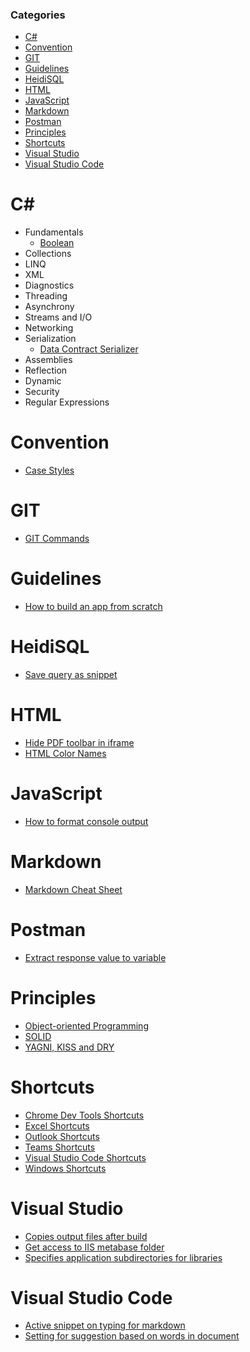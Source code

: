 ### Categories

- [C#](#c)
- [Convention](#convention)
- [GIT](#git)
- [Guidelines](#guidelines)
- [HeidiSQL](#heidisql)
- [HTML](#html)
- [JavaScript](#javascript)
- [Markdown](#markdown)
- [Postman](#postman)
- [Principles](#principles)
- [Shortcuts](#shortcuts)
- [Visual Studio](#visual-studio)
- [Visual Studio Code](#visual-studio-code)

# C#

- Fundamentals
  - [Boolean](csharp/fundamentals/boolean.md)
- Collections
- LINQ
- XML
- Diagnostics
- Threading
- Asynchrony
- Streams and I/O
- Networking
- Serialization
  - [Data Contract Serializer](csharp/serialization/data-contract-serializer.md)
- Assemblies
- Reflection
- Dynamic
- Security
- Regular Expressions

# Convention

- [Case Styles](convention/case-styles.md)

# GIT

- [GIT Commands](git/git-commands.md)

# Guidelines

- [How to build an app from scratch](guidelines/build-app-from-scratch.md)

# HeidiSQL

- [Save query as snippet](heidisql/save-query-as-snippet.md)

# HTML

- [Hide PDF toolbar in iframe](html/hide-pdf-toolbar-in-iframe.md)
- [HTML Color Names](html/html-color-names.md)

# JavaScript

- [How to format console output](javascript/console-log-formatting.md)

# Markdown

- [Markdown Cheat Sheet](markdown/markdown-cheat-sheet.md)

# Postman

- [Extract response value to variable](postman/extract-response-value-to-variable.md)

# Principles

- [Object-oriented Programming](principles/oop.md)
- [SOLID](principles/solid.md)
- [YAGNI, KISS and DRY](principles/yagni-kiss-dry.md)

# Shortcuts

- [Chrome Dev Tools Shortcuts](shortcuts/chrome-dev-tools-shortcuts.md)
- [Excel Shortcuts](shortcuts/excel-shortcuts.md)
- [Outlook Shortcuts](shortcuts/outlook-shortcuts.md)
- [Teams Shortcuts](shortcuts/teams-shortcuts.md)
- [Visual Studio Code Shortcuts](shortcuts/visual-studio-code-shortcuts.md)
- [Windows Shortcuts](shortcuts/windows-shortcuts.md)

# Visual Studio

- [Copies output files after build](visual-studio/copies-output-files-after-build.md)
- [Get access to IIS metabase folder](visual-studio/get-access-to-iis-metabase-folder.md)
- [Specifies application subdirectories for libraries](visual-studio/specifies-application-subdirectories-for-libraries.md)

# Visual Studio Code

- [Active snippet on typing for markdown](vscode/activate-snippet-on-typing-for-markdown.md)
- [Setting for suggestion based on words in document](vscode/settings-text-editor-suggestions.md)
